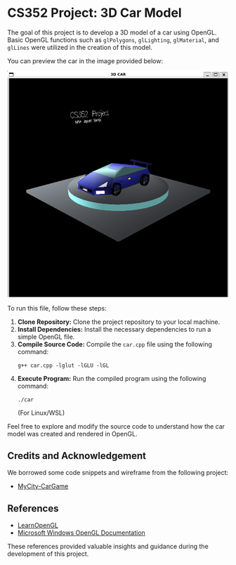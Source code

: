 # CS352 Project: 3D Car Model

The goal of this project is to develop a 3D model of a car using OpenGL. Basic OpenGL functions such as `glPolygons`, `glLighting`, `glMaterial`, and `glLines` were utilized in the creation of this model.

You can preview the car in the image provided below:

![3D Car Model Preview](sample.png)

To run this file, follow these steps:

1. **Clone Repository:** Clone the project repository to your local machine.
2. **Install Dependencies:** Install the necessary dependencies to run a simple OpenGL file.
3. **Compile Source Code:** Compile the `car.cpp` file using the following command:
   ```
   g++ car.cpp -lglut -lGLU -lGL
   ```
4. **Execute Program:** Run the compiled program using the following command:
   ```
   ./car
   ```
   (For Linux/WSL)

Feel free to explore and modify the source code to understand how the car model was created and rendered in OpenGL.

## Credits and Acknowledgement

We borrowed some code snippets and wireframe from the following project:
- [MyCity-CarGame](https://github.com/sckorpio/MyCity-CarGame)

## References

- [LearnOpenGL](https://learnopengl.com/)
- [Microsoft Windows OpenGL Documentation](https://learn.microsoft.com/en-us/windows/win32/opengl/)

These references provided valuable insights and guidance during the development of this project.
